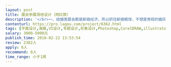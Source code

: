 ```yaml
---                
layout: post       
title: 展会参展场地设计（网红款）           
description: '</br>一、结婚类展会都是新娘经济，所以抓住新娘眼球，不想是常规的婚庆类参展的设计，想要得到网红类视觉逼格较高的场地设计方案</br>二、场地的设计和灯光方案都包含在内的</br>三、根据参展场地面积图科学规划场地功能区域的使用</br>'     
contenturl: https://pro.lagou.com/project/6362.html      
tags: [平面设计,海报,VI设计,专题设计,形象设计,Photoshop,CorelDRAW,illustrator,封面设计]            
salary: 3000-5000元          
publish_time: 2018-02-22 13:53:54         
review: 2382人                   
apply: 6人                   
recommend: 0人                   
time_range: 小于1周              
---                 
```

